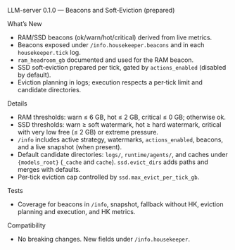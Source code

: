 LLM-server 0.1.0 — Beacons and Soft‑Eviction (prepared)

What’s New
- RAM/SSD beacons (ok/warn/hot/critical) derived from live metrics.
- Beacons exposed under `/info.housekeeper.beacons` and in each `housekeeper.tick` log.
- `ram_headroom_gb` documented and used for the RAM beacon.
- SSD soft‑eviction prepared per tick, gated by `actions_enabled` (disabled by default).
- Eviction planning in logs; execution respects a per‑tick limit and candidate directories.

Details
- RAM thresholds: warn ≤ 6 GB, hot ≤ 2 GB, critical ≤ 0 GB; otherwise ok.
- SSD thresholds: warn ≥ soft watermark, hot ≥ hard watermark, critical with very low free (≤ 2 GB) or extreme pressure.
- `/info` includes active strategy, watermarks, `actions_enabled`, beacons, and a live snapshot (when present).
- Default candidate directories: `logs/`, `runtime/agents/`, and caches under `{models_root}` (`_cache` and `cache`). `ssd.evict_dirs` adds paths and merges with defaults.
- Per‑tick eviction cap controlled by `ssd.max_evict_per_tick_gb`.

Tests
- Coverage for beacons in `/info`, snapshot, fallback without HK, eviction planning and execution, and HK metrics.

Compatibility
- No breaking changes. New fields under `/info.housekeeper`.
